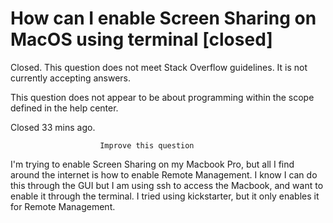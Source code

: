 
# How can I enable Screen Sharing on MacOS using terminal [closed]







Closed. This question does not meet Stack Overflow guidelines. It is not currently accepting answers.
                        
                    










 This question does not appear to be about programming within the scope defined in the help center.


Closed 33 mins ago.







                        Improve this question
                    



I'm trying to enable Screen Sharing on my Macbook Pro, but all I find around the internet is how to enable Remote Management. I know I can do this through the GUI but I am using ssh to access the Macbook, and want to enable it through the terminal.
I tried using kickstarter, but it only enables it for Remote Management.

        